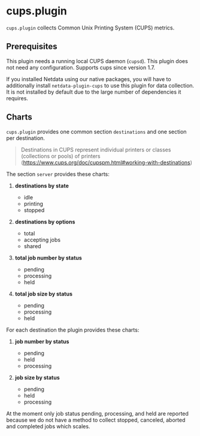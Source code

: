 <!--
title: "cups.plugin"
custom_edit_url: "https://github.com/netdata/netdata/edit/master/collectors/cups.plugin/README.md"
sidebar_label: "cups.plugin"
learn_status: "Published"
learn_topic_type: "References"
learn_rel_path: "Collectors References/Uncategorized"
-->

# cups.plugin

`cups.plugin` collects Common Unix Printing System (CUPS) metrics.

## Prerequisites

This plugin needs a running local CUPS daemon (`cupsd`). This plugin does not need any configuration. Supports cups since version 1.7.

If you installed Netdata using our native packages, you will have to additionally install `netdata-plugin-cups` to use this plugin for data collection. It is not installed by default due to the large number of dependencies it requires.

## Charts

`cups.plugin` provides one common section `destinations` and one section per destination.

> Destinations in CUPS represent individual printers or classes (collections or pools) of printers (<https://www.cups.org/doc/cupspm.html#working-with-destinations>)

The section `server` provides these charts:

1.  **destinations by state**

    -   idle
    -   printing
    -   stopped

2.  **destinations by options**

    -   total
    -   accepting jobs
    -   shared

3.  **total job number by status**

    -   pending
    -   processing
    -   held

4.  **total job size by status**

    -   pending
    -   processing
    -   held

For each destination the plugin provides these charts:

1.  **job number by status**

    -   pending
    -   held
    -   processing

2.  **job size by status**

    -   pending
    -   held
    -   processing

At the moment only job status pending, processing, and held are reported because we do not have a method to collect stopped, canceled, aborted and completed jobs which scales.


